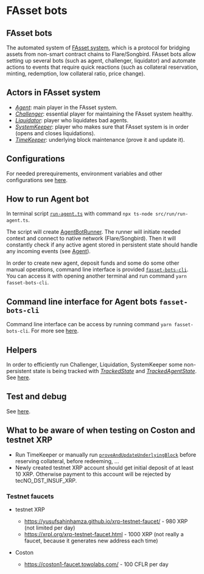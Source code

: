 # FAsset bots

## FAsset bots

The automated system of [FAsset system](https://gitlab.com/flarenetwork/fasset), which is a protocol for bridging assets from non-smart contract chains to Flare/Songbird. FAsset bots allow setting up several bots (such as agent, challenger, liquidator) and automate actions to events that require quick reactions (such as collateral reservation, minting, redemption, low collateral ratio, price change).

## Actors in FAsset system

* [*Agent*](./docs/actors/agent.md): main player in the FAsset system.
* [*Challenger*](./docs/actors/challenger.md): essential player for maintaining the FAsset system healthy.
* [*Liquidator*](./docs/actors/liquidator.md): player who liquidates bad agents.
* [*SystemKeeper*](./docs/actors/systemKeeper.md): player who makes sure that FAsset system is in order (opens and closes liquidations).
* [*TimeKeeper*](./docs/actors/timeKeeper.md): underlying block maintenance (prove it and update it).

## Configurations

For needed prerequirements, environment variables and other configurations see [here](./docs/config.md).

## How to run Agent bot

In terminal script [`run-agent.ts`](./src/run/run-agent.ts) with command `npx ts-node src/run/run-agent.ts`.

The script will create [AgentBotRunner](./src/actors/AgentBotRunner.ts). The runner will initiate needed context and connect to native network (Flare/Songbird). Then it will constantly check if any active agent stored in persistent state should handle any incoming events (see [Agent](./docs/actors/agent.md)).

In order to create new agent, deposit funds and some do some other manual operations, command line interface is provided [`fasset-bots-cli`](./docs/cli.md). You can access it with opening another terminal and run command `yarn fasset-bots-cli`.

## Command line interface for Agent bots `fasset-bots-cli`

Command line interface can be access by running command `yarn fasset-bots-cli`. For more see [here](./docs/cli.md).

## Helpers

In order to efficiently run Challenger, Liquidation, SystemKeeper some non-persistent state is being tracked with [*TrackedState*](./src/state/TrackedState.ts) and [*TrackedAgentState*](./src/state/TrackedAgentState.ts).
See [here](./docs/trackState.md).

## Test and debug

See [here](./docs/testDebug.md).

## What to be aware of when testing on Coston and testnet XRP

- Run TimeKeeper or manually  run [`proveAndUpdateUnderlyingBlock`](./src/utils/fasset-helpers.ts)  before reserving collateral, before redeeming, ...
- Newly created testnet XRP account should get initial deposit of at least 10 XRP. Otherwise payment to this account will be rejected by tecNO_DST_INSUF_XRP.


### Testnet faucets

- testnet XRP
    - https://yusufsahinhamza.github.io/xrp-testnet-faucet/ - 980 XRP (not limited per day)
    - https://xrpl.org/xrp-testnet-faucet.html - 1000 XRP (not really a faucet, because it generates new address each time)

- Coston
    - https://coston1-faucet.towolabs.com/ - 100 CFLR per day




